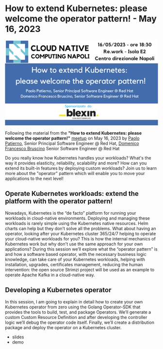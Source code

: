 # How to extend Kubernetes: please welcome the operator pattern! - May 16, 2023

![How to extend Kubernetes: please welcome the operator pattern!](banner.png)

Following the material from the **"How to extend Kubernetes: please welcome the operator pattern!"** [meetup](https://community.cncf.io/events/details/cncf-napoli-presents-how-to-extend-kubernetes-please-welcome-the-operator-pattern/) on May 16, 2023 by [Paolo Patierno](https://twitter.com/ppatierno), Senior Principal Software Engineer @ Red Hat, [Domenico Francesco Bruscino](https://twitter.com/bruscinodf) Senior Software Engineer @ Red Hat

Do you really know how Kubernetes handles your workloads? What's the way it provides elasticity, reliability, scalability and more? How can you extend its built-in features by deploying custom workloads? Join us to learn more about the "operator" pattern which will enable you to move your applications to the next level!

## Operate Kubernetes workloads: extend the platform with the operator pattern!

Nowadays, Kubernetes is the “de facto” platform for running your workloads in cloud-native environments. Deploying and managing these workloads is rarely simple using the Kubernetes native resources. Helm charts can help but they don’t solve all the problems. What about having an operator, looking after your Kubernetes cluster 365/24/7 helping to operate your cloud-native workloads for you? This is how the internal mechanics of Kubernetes work but why don't use the same approach for your own applications? During this session we’ll explore what the “operator pattern” is and how a software based operator, with the necessary business logic knowledge, can take care of your Kubernetes workloads, helping with installation, upgrades, certificates management, reducing the human intervention: the open source Strimzi project will be used as an example to operate Apache Kafka in a cloud-native way.

## Developing a Kubernetes operator

In this session, I am going to explain in detail how to create your own Kubernetes operator from zero using the Golang Operator-SDK that provides the tools to build, test, and package Operators. We’ll generate a custom Custom Resource Definition and after developing the controller logic we’ll debug the operator code itself. Finally, we’ll create a distribution package and deploy the operator on a Kubernetes cluster.

* slides
* demo